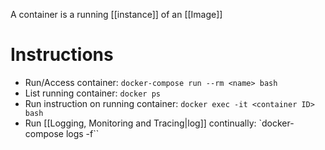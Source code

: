 A container is a running [[instance]] of an [[Image]]

# Instructions

- Run/Access container: `docker-compose run --rm <name> bash`
- List running container: `docker ps`
- Run instruction on running container: `docker exec -it <container ID> bash`
- Run [[Logging, Monitoring and Tracing|log]] continually: `docker-compose logs -f``